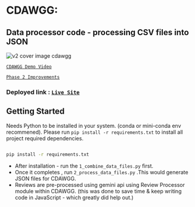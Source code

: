 # CDAWGG:

## Data processor code - processing CSV files into JSON

![v2 cover image cdawgg](https://github.com/user-attachments/assets/169b2b21-db46-419a-81e5-c72839a3520b)

[`CDAWGG Demo Video`](https://drive.google.com/file/d/1scRXFMOxK1mjKi938ZdaijKhMRynr_5P/view?usp=sharing)

[`Phase 2 Improvements`](https://cdawgg.oofdev.com/embed_phase2_cdawgg_trimmed.mp4)


### Deployed link : [`Live Site`](https://cdawgg.oofdev.com/)



## Getting Started
Needs Python to be installed in your system. (conda or mini-conda env recommened).
Please run `pip install -r requirements.txt` to install all project required dependencies.
```bash

pip install -r requirements.txt

```
- After installation - run the `1_combine_data_files.py` first.
- Once it completes , run `2_process_data_files.py` .This would generate JSON files for CDAWGG.
- Reviews are pre-processed using gemini api using Review Processor module within CDAWGG.
(this was done to save time & keep writing code in JavaScript - which greatly did help out.)


